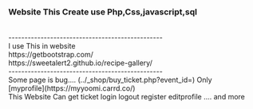 <h3>Website This Create use Php,Css,javascript,sql</h3>
<br>
<a>------------------------------------------------</a>
<br>
I use This in website
<br>
https://getbootstrap.com/
<br>
https://sweetalert2.github.io/recipe-gallery/
<br>
<a>------------------------------------------------</a>
<br>
Some page is bug.... 
(../_shop/buy_ticket.php?event_id=<idinsql>) Only
<br>
[myprofile](https://myyoomi.carrd.co/)
<br>
This Website Can get ticket login logout register editprofile .... and more
